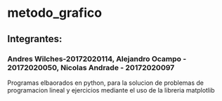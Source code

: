 # metodo_grafico
<h2>Integrantes:</h2>
<h3>Andres Wilches-20172020114, Alejandro Ocampo - 20172020050, Nicolas Andrade - 20172020097</h3>
<p>Programas elbaorados en python, para la solucion de problemas de programacion lineal y ejercicios mediante el uso de la libreria matplotlib </p>

